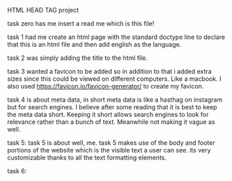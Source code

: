 HTML HEAD TAG project

task zero has me insert a read me which is this file! 

task 1 had me create an html page with the standard doctype line to declare that this is an html file and then add english as the language. 

task 2 was simply adding the title to the html file.

task 3 wanted a favicon to be added so in addition to that i added extra sizes since this could be viewed on different computers. Like a macbook. 
I also used https://favicon.io/favicon-generator/ to create my favicon. 

task 4 is about meta data, in short meta data is like a hasthag on instagram but for search engines. I believe after some reading that it is best to keep the meta data short. 
Keeping it short allows search engines to look for relevance rather than a bunch of text. Meanwhile not making it vague as well.

task 5: task 5 is about well, me. task 5 makes use of the body and footer portions of the website which is the visible text a user can see.
its very customizable thanks to all the text formatting elements.

task 6: 